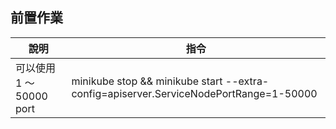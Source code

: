 ## 前置作業

| 說明                     | 指令                                                                                  |
| ------------------------ | ------------------------------------------------------------------------------------- |
| 可以使用 1 ～ 50000 port | minikube stop && minikube start --extra-config=apiserver.ServiceNodePortRange=1-50000 |
